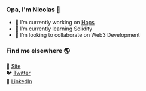### Opa, I'm Nicolas 👋

- 🔭 I’m currently working on [Hops](https://hops.uy)
- 🌱 I’m currently learning Solidity
- 👯 I’m looking to collaborate on Web3 Development
<!-- - 🤔 I’m looking for help with ... -->

<!--
**minimo-io/minimo-io** is a ✨ _special_ ✨ repository because its `README.md` (this file) appears on your GitHub profile.

Here are some ideas to get you started:

- 🔭 I’m currently working on ...
- 🌱 I’m currently learning ...
- 👯 I’m looking to collaborate on Web3 Development
- 🤔 I’m looking for help with ...
- 💬 Ask me about ...
- 📫 How to reach me: ...
- 😄 Pronouns: ...
- ⚡ Fun fact: ...
-->

### Find me elsewhere 🌎

🚀 [Site](https://minimo.io) <br>
🐦 [Twitter](https://twitter.com/minimo_io) <br>
💼 [LinkedIn](https://www.linkedin.com/in/nicolas-erramuspe/) <br>
